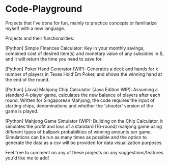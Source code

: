 # Code-Playground
Projects that I've done for fun, mainly to practice concepts or familiarize myself with a new language.

Projects and their functionalities:

[Python] Simple Finances Calculator: Key in your monthly savings, combined cost of desired item(s) and monetary value of any subsidies in $, and it will return the time you need to save for.


[Python] Poker Hand Generator (WIP): Generates a deck and hands for x number of players in Texas Hold'Em Poker, and shows the winning hand at the end of the round.


[Python] [Java] Mahjong Chip Calculator (Java Edition WIP): Assuming a standard 4-player game, calculates the new balance of players after each round. Written for Singaporean Mahjong, the code requires the input of starting chips, denominations and whether the 'shooter' version of the game is played.


[Python] Mahjong Game Simulator (WIP): Building on the Chip Calculator, it simulates the profit and loss of a standard (16-round) mahjong game using different types of ballpark probabilities of winning amounts per game. Simulations can be run as many times as possible and the option to generate the data as a csv will be provided for data visualization purposes.


Feel free to comment on any of these projects on any suggestions/features you'd like me to add!
